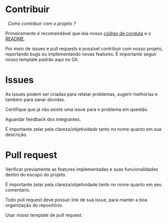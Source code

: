 # Contribuir
&nbsp;
*Como contribuir com o projeto ?* 


Primeiramente é recomendável que leia nosso [código de conduta](https://github.com/fga-eps-mds/PullBot/blob/master/CODE_OF_CONDUCT.md) e o [README](https://github.com/fga-eps-mds/PullBot/blob/master/README.md).
&nbsp;


Por meio de issues e pull requests é possível contribuir com nosso projeto, reportando bugs ou implementando novas features. É importante seguir nosso template padrão aqui no Git.

# Issues

As issues podem ser criadas para relatar problemas, sugerir melhorias e também para sanar dúvidas.

Certifique que já não existe uma issue para o problema em questão.

Aguardar feedback dos integrantes.

É importante zelar pela clareza/objetividade tanto no nome quanto em sua descrição.

# Pull request

Verificar previamente as features implementadas e suas funcionalidades dentro do escopo do projeto.

É importante zelar pela clareza/objetividade tanto no nome quanto em seu comentário.

Todo pull request deve possuir link de sua issue, para manter a boa organização do repositório.

Usar nosso template de pull request.
